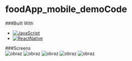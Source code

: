 # foodApp_mobile_demoCode

###Built With
* [![JavaScript][JavaScript.img]][JavaScript-url]
* [![ReactNative][ReactNative.img]][ReactNative-url]

###Screens </br>
![obraz](https://github.com/Marcelinc/foodApp_mobile_demoCode/assets/82237491/280a4238-09ef-4a22-b3c7-9bd6c4bb743a)
![obraz](https://github.com/Marcelinc/foodApp_mobile_demoCode/assets/82237491/d680ac84-24df-443f-baf3-cc7a35785a96)
![obraz](https://github.com/Marcelinc/foodApp_mobile_demoCode/assets/82237491/7cbbfe18-369e-46ba-9e82-7d9ea9da5d46)
![obraz](https://github.com/Marcelinc/foodApp_mobile_demoCode/assets/82237491/92b00892-5189-41ff-ab44-70d720da44e6)
![obraz](https://github.com/Marcelinc/foodApp_mobile_demoCode/assets/82237491/b84993c1-211b-4351-b803-5d1dffa3e307)



<!-- MARKDOWN LINKS & IMAGES -->
[JavaScript.img]: https://img.shields.io/badge/JavaScript-F7DF1E?style=for-the-badge&logo=javascript&logoColor=black
[JavaScript-url]: #
[ReactNative.img]: https://img.shields.io/badge/React_Native-20232A?style=for-the-badge&logo=react&logoColor=61DAFB
[ReactNative-url]: https://reactnative.dev/
